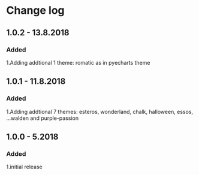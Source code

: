 # Change log

## 1.0.2 - 13.8.2018

### Added

1.Adding addtional 1 theme: romatic as in pyecharts theme

## 1.0.1 - 11.8.2018

### Added

1.Adding addtional 7 themes: esteros, wonderland, chalk, halloween, essos,
...walden and purple-passion

## 1.0.0 - 5.2018

### Added

1.initial release
